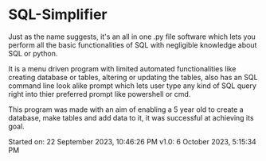 # SQL-Simplifier

Just as the name suggests, it's an all in one .py file software which lets you perform all the basic functionalities of SQL with negligible knowledge about SQL or python. 

It is a menu driven program with limited automated functionalities like creating database or tables, altering or updating the tables, also has an SQL command line look alike prompt which lets user type any kind of SQL query right into thier preferred prompt like powershell or cmd. 

This program was made with an aim of enabling a 5 year old to create a database, make tables and add data to it, it was successful at achieving its goal.

Started on: 22 September 2023, 10:46:26 PM
v1.0: 6 October 2023, 5:15:34 PM